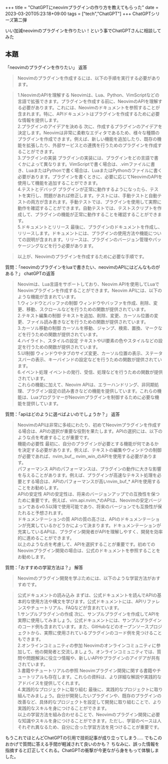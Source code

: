 +++
title = "ChatGPTにneovimプラグインの作り方を教えてもらった"
date = 2023-03-20T05:23:18+09:00
tags = ["tech","ChatGPT"]
+++
ChatGPTシリーズ第二弾

いい加減neovimのプラグインを作りたい！という事でChatGPTさんに相談してみた
## 本題
「neovimのプラグインを作りたい」
返答
> Neovimのプラグインを作成するには、以下の手順を実行する必要があります。

> 1.NeovimのAPIを理解する
> Neovimは、Lua、Python、VimScriptなどの言語で拡張できます。プラグインを作成する前に、NeovimのAPIを理解する必要があります。これには、Neovimのドキュメントを参照することが含まれます。特に、APIドキュメントはプラグインを作成するために必要な情報を提供します。<br>
>2.プラグインのアイデアを決める
次に、作成するプラグインのアイデアを決定します。Neovimは非常に柔軟なエディタであるため、様々な種類のプラグインを作成できます。例えば、新しい機能を追加したり、既存の機能を拡張したり、外部サービスとの連携を行うためのプラグインを作成することができます。<br>
> 3.プラグインの実装
プラグインの実装には、プラグインをどの言語で書くかによって異なります。VimScriptで書く場合は、.vimファイルに書き、LuaまたはPythonで書く場合は、LuaまたはPythonのファイルに書く必要があります。プラグインを書くときに、必要に応じてNeovimのAPIを使用して機能を追加することができます。<br>
> 4.テストとデバッグ
プラグインが正常に動作するようになったら、テストを実行し、問題があれば修正します。テストには、手動テストと自動テストの両方が含まれます。手動テストでは、プラグインを使用して実際に動作を確認することができます。自動テストでは、テストスクリプトを作成して、プラグインの機能が正常に動作することを確認することができます。<br>
> 5.ドキュメントとリリース
最後に、プラグインのドキュメントを作成し、リリースします。ドキュメントには、プラグインの使用方法や機能についての説明が含まれます。リリースは、プラグインのバージョン管理やパッケージングなどを行う必要があります。

> 以上が、Neovimのプラグインを作成するために必要な手順です。

質問：「neovimのプラグインをluaで書きたい、neovimのAPIにはどんなものがある？」
chatGPTの返答
> Neovimは、Lua言語をサポートしており、Neovim APIを使用してLuaでNeovimプラグインを作成することができます。Neovim APIには、以下のような機能が含まれています。<br>
> 1.ウィンドウとバッファの制御
ウィンドウやバッファを作成、削除、変更、移動、スクロールなどを行うための関数が提供されています。<br>
> 2.テキスト編集の制御
テキストを追加、削除、変更、カーソル位置の変更、ファイル読み書きなどを行うための関数が提供されています。<br>
> 3.カーソル移動の制御
カーソルを移動、ジャンプ、検索、置換、マークなどを行うための関数が提供されています。<br>
> 4.ハイライト、スタイルの設定
テキストやUI要素の色やスタイルなどの設定を行うための関数が提供されています。<br>
> 5.UI制御
ウィンドウやタブのサイズ変更、カーソル位置の表示、ステータスバーの表示、キーバインドの設定などを行うための関数が提供されています。<br>
> 6.イベント処理
イベントの発行、受信、処理などを行うための関数が提供されています。<br>
>これらの機能に加えて、Neovim APIは、エラーハンドリング、非同期処理、プラグイン設定の読み書きなどの機能を提供しています。これらの機能は、LuaプログラマーがNeovimプラグインを制御するために必要な機能を提供しています。

質問：「apiはどのように選べばよいのでしょうか？」
返答
> NeovimのAPIは非常に多岐にわたり、初めてNeovimプラグインを作成する場合は、APIの選択が重要な役割を果たします。APIの選択には、以下のような点を考慮することが重要です。<br>
機能の必要性
最初に、自分のプラグインが必要とする機能が何であるかを決定する必要があります。例えば、テキストの編集やウィンドウの制御が必要であれば、nvim_buf_, nvim_win_のAPIを使用する必要があります。<br>
パフォーマンス
APIのパフォーマンスは、プラグインの動作に大きな影響を与えることがあります。例えば、プラグインが高速なテキスト処理を必要とする場合は、APIのパフォーマンスが高いnvim_buf_* APIを使用することをお勧めします。<br>
APIの安定性
APIの安定性は、将来のバージョンアップでの互換性を保つために重要です。例えば、vim.api.nvim_*のAPIは、Neovimの安定バージョンであるv0.5以降で使用可能であり、将来のバージョンでも互換性が保たれると予想されます。<br>
ドキュメンテーションの質
APIの質の高さは、APIのドキュメンテーションが充実しているかどうかによって決まります。ドキュメンテーションが充実しているAPIは、プラグイン開発者がAPIを理解しやすく、開発を効率的に進めることができます。<br>
以上のような点を考慮して、APIを選択することが重要です。初めてのNeovimプラグイン開発の場合は、公式のドキュメントを参照することをお勧めします。

質問：「おすすめの学習方法は？」
解答
> Neovimのプラグイン開発を学ぶためには、以下のような学習方法がおすすめです。

> 公式ドキュメントの読み込み
まずは、公式ドキュメントを読んでAPIの基本的な使用方法や構文を学びます。公式ドキュメントには、APIリファレンスやチュートリアル、FAQなどが含まれています。<br>
1.サンプルプラグインの作成
次に、サンプルプラグインを作成してAPIを実際に使用してみましょう。公式ドキュメントには、サンプルプラグインのコード例も含まれています。また、GitHubなどのオープンソースプロジェクトから、実際に使用されているプラグインのコード例を見つけることもできます。<br>
2.オンラインコミュニティの参加
Neovimのオンラインコミュニティに参加して、他の開発者と交流しましょう。オンラインコミュニティでは、質問や問題解決に役立つ情報や、新しいAPIやプラグインのアイデアが共有されています。<br>
3.書籍やチュートリアルの参照
Neovimプラグイン開発に関する書籍やチュートリアルも存在します。これらの資料は、より詳細な解説や実践的なアドバイスを提供してくれます。<br>
4.実践的なプロジェクトに取り組む
最後に、実践的なプロジェクトに取り組んでみましょう。自分が開発したいプラグインや、既存のプラグインの改善など、具体的なプロジェクトを設定して開発に取り組むことで、より実践的なスキルを身につけることができます。<br>
以上の学習方法を組み合わせることで、Neovimのプラグイン開発に必要な知識やスキルを身につけることができます。ただし、学習のペースは人それぞれ異なるため、自分に合った学習方法を見つけることが重要です。

もうこれでほとんどChatGPTの引用で技術記事が成り立ってしまう.....
でもこのおかげで質問に答える手間が軽減されて良いのかも？
ちなみに、誤った情報を指摘すると訂正してくれる。ChatGPTの衝撃が今更ながら身をもって体験しました。